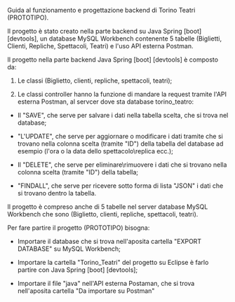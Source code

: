 Guida al funzionamento e progettazione backend di Torino Teatri (PROTOTIPO).

Il progetto è stato creato nella parte backend su Java Spring [boot] [devtools], un database MySQL Workbench contenente 5 tabelle (Biglietti, Clienti, Repliche, Spettacoli, Teatri) e l'uso API esterna Postman.

Il progetto nella parte backend Java Spring [boot] [devtools] è composto da:

1) Le classi (Biglietto, clienti, repliche, spettacoli, teatri);

2) Le classi controller hanno la funzione di mandare la request tramite l'API esterna Postman, al servcer dove sta database torino_teatro:

* Il "SAVE", che serve per salvare i dati nella tabella scelta, che si trova nel database;

* "L'UPDATE", che serve per aggiornare o modificare i dati tramite che si trovano nella colonna scelta (tramite "ID") della tabella del database ad esempio (l'ora o la data dello spettacolo\replica ecc.);

* Il "DELETE", che serve per eliminare\rimuovere i dati che si trovano nella colonna scelta (tramite "ID") della tabella;

* "FINDALL", che serve per ricevere sotto forma di lista "JSON" i dati che si trovano dentro la tabella.

Il progetto è compreso anche di 5 tabelle nel server database MySQL Workbench che sono (Biglietto, clienti, repliche, spettacoli, teatri).

Per fare partire il progetto (PROTOTIPO) bisogna:

* Importare il database che si trova nell'aposita cartella "EXPORT DATABASE" su MySQL Workbench;

* Importare la cartella "Torino_Teatri" del progetto su Eclipse è farlo partire con Java Spring [boot] [devtools];

* Importare il file "java" nell'API esterna Postaman, che si trova nell'aposita cartella "Da importare su Postman" 



 




